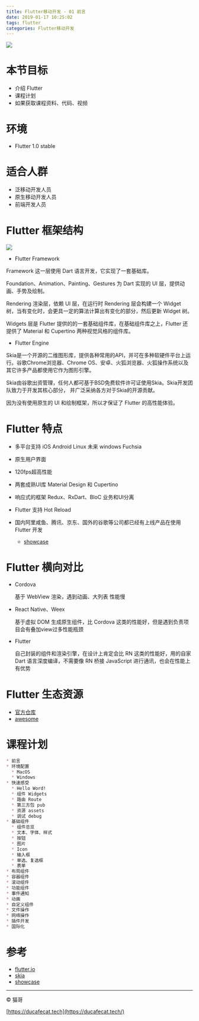 ```yaml
---
title: Flutter移动开发 - 01 前言
date: 2019-01-17 10:25:02
tags: flutter
categories: Flutter移动开发
---
```


![](2019-01-22-16-13-18.png)

# 本节目标

- 介绍 Flutter
- 课程计划
- 如果获取课程资料、代码、视频

# 环境

- Flutter 1.0 stable

# 适合人群

- 泛移动开发人员
- 原生移动开发人员
- 前端开发人员

# Flutter 框架结构

![](2019-01-22-16-21-03.png)

- Flutter Framework

Framework 这一层使用 Dart 语言开发，它实现了一套基础库。

Foundation、Animation、Painting、Gestures 为 Dart 实现的 UI 层，提供动画、手势及绘制。

Rendering 渲染层，依赖 UI 层，在运行时 Rendering 层会构建一个 Widget 树，当有变化时，会更具一定的算法计算出有变化的部分，然后更新 Widget 树。

Widgets 层是 Flutter 提供的的一套基础组件库，在基础组件库之上，Flutter 还提供了 Material 和 Cupertino 两种视觉风格的组件库。

- Flutter Engine

Skia是一个开源的二维图形库，提供各种常用的API，并可在多种软硬件平台上运行。谷歌Chrome浏览器、Chrome OS、安卓、火狐浏览器、火狐操作系统以及其它许多产品都使用它作为图形引擎。

Skia由谷歌出资管理，任何人都可基于BSD免费软件许可证使用Skia。Skia开发团队致力于开发其核心部分， 并广泛采纳各方对于Skia的开源贡献。

因为没有使用原生的 UI 和绘制框架，所以才保证了 Flutter 的高性能体验。

# Flutter 特点

- 多平台支持 iOS Android Linux 未来 windows Fuchsia

- 原生用户界面

- 120fps超高性能

- 两套成熟UI库 Material Design 和 Cupertino

- 响应式的框架 Redux、RxDart、BloC 业务和UI分离

- Flutter 支持 Hot Reload

- 国内阿里咸鱼、腾讯、京东、国外的谷歌等公司都已经有上线产品在使用 Flutter 开发
  - [showcase](https://flutter.io/showcase)

# Flutter 横向对比

- Cordova

  基于 WebView 渲染，遇到动画、大列表 性能慢

- React Native、Weex

  基于虚拟 DOM 生成原生组件，比 Cordova 这类的性能好，但是遇到负责项目会有叠加view过多性能瓶颈

- Flutter

  自己封装的组件和渲染引擎，在设计上肯定会比 RN 这类的性能好，用的自家 Dart 语言深度编译，不需要像 RN 桥接 JavaScript 进行通讯，也会在性能上有优势

# Flutter 生态资源

- [官方仓库](https://pub.dartlang.org/flutter/)
- [awesome](https://github.com/Solido/awesome-flutter)

# 课程计划

```md
* 前言
* 环境配置
  * MacOS
  * Windows
* 快速感受
  * Hello Word!
  * 组件 Widgets
  * 路由 Route
  * 第三方包 pub
  * 资源 assets
  * 调试 debug
* 基础组件
  * 组件总览
  * 文本、字体、样式
  * 按钮
  * 图片
  * Icon
  * 输入框
  * 单选、复选框
  * 表单
* 布局组件
* 容器组件
* 滚动组件
* 功能组件
* 事件通知
* 动画
* 自定义组件
* 文件操作
* 网络操作
* 插件开发
* 国际化
```

# 参考

- [flutter.io](https://flutter.io)
- [skia](https://skia.org/index_zh)
- [showcase](https://flutter.io/showcase)

----

© 猫哥

[https://ducafecat.tech](https://ducafecat.tech/)
